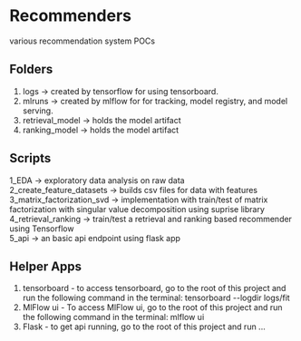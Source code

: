 # Recommenders
various recommendation system POCs

## Folders

1. logs -> created by tensorflow for using tensorboard. 
2. mlruns -> created by mlflow for for tracking, model registry, and model serving.
3. retrieval_model -> holds the model artifact
4. ranking_model -> holds the model artifact 

## Scripts

1_EDA -> exploratory data analysis on raw data
<br>2_create_feature_datasets  -> builds csv files for data with features
<br>3_matrix_factorization_svd -> implementation with train/test of matrix factorization with singular value decomposition using suprise library
<br />4_retrieval_ranking -> train/test a retrieval and ranking based recommender using Tensorflow 
<br />5_api -> an basic api endpoint using flask app

## Helper Apps
1. tensorboard - to access tensorboard, go to the root of this project and run the following command in the terminal:  tensorboard --logdir logs/fit
2. MlFlow ui - To access MlFlow ui, go to the root of this project and run the following command in the terminal: mlflow ui 
3. Flask - to get api running, go to the root of this project and run ...
